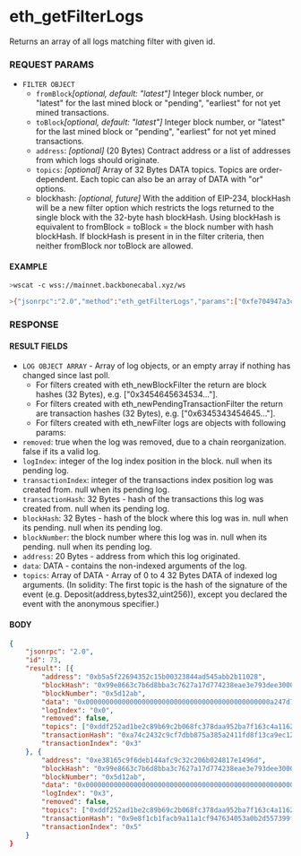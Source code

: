 # eth_getFilterLogs

Returns an array of all logs matching filter with given id.

### REQUEST PARAMS
- `FILTER OBJECT`
    - `fromBlock`_[optional, default: "latest"]_ Integer block number, or "latest" for the last mined block or "pending", "earliest" for not yet mined transactions.
    - `toBlock`_[optional, default: "latest"]_ Integer block number, or "latest" for the last mined block or "pending", "earliest" for not yet mined transactions.
    - `address`: _[optional]_ (20 Bytes) Contract address or a list of addresses from which logs should originate.
    - `topics`: _[optional]_ Array of 32 Bytes DATA topics. Topics are order-dependent. Each topic can also be an array of DATA with "or" options.
    - blockhash: _[optional, future]_ With the addition of EIP-234, blockHash will be a new filter option which restricts the logs returned to the single block with the 32-byte hash blockHash. Using blockHash is equivalent to fromBlock = toBlock = the block number with hash blockHash. If blockHash is present in in the filter criteria, then neither fromBlock nor toBlock are allowed.

#### EXAMPLE
```bash
>wscat -c wss://mainnet.backbonecabal.xyz/ws 

>{"jsonrpc":"2.0","method":"eth_getFilterLogs","params":["0xfe704947a3cd3ca12541458a4321c869"],"id":73}
```

### RESPONSE

#### RESULT FIELDS
- `LOG OBJECT ARRAY` - Array of log objects, or an empty array if nothing has changed since last poll.
    - For filters created with eth_newBlockFilter the return are block hashes (32 Bytes), e.g. ["0x3454645634534..."].
    - For filters created with eth_newPendingTransactionFilter the return are transaction hashes (32 Bytes), e.g. ["0x6345343454645..."].
    - For filters created with eth_newFilter logs are objects with following params:
- `removed`: true when the log was removed, due to a chain reorganization. false if its a valid log.
- `logIndex`: integer of the log index position in the block. null when its pending log.
- `transactionIndex`: integer of the transactions index position log was created from. null when its pending log.
- `transactionHash`: 32 Bytes - hash of the transactions this log was created from. null when its pending log.
- `blockHash`: 32 Bytes - hash of the block where this log was in. null when its pending. null when its pending log.
- `blockNumber`: the block number where this log was in. null when its pending. null when its pending log.
- `address`: 20 Bytes - address from which this log originated.
- `data`: DATA - contains the non-indexed arguments of the log.
- `topics`: Array of DATA - Array of 0 to 4 32 Bytes DATA of indexed log arguments. (In solidity: The first topic is the hash of the signature of the event (e.g. Deposit(address,bytes32,uint256)), except you declared the event with the anonymous specifier.)

#### BODY

```json
{
    "jsonrpc": "2.0",
    "id": 73,
    "result": [{
        "address": "0xb5a5f22694352c15b00323844ad545abb2b11028",
        "blockHash": "0x99e8663c7b6d8bba3c7627a17d774238eae3e793dee30008debb2699666657de",
        "blockNumber": "0x5d12ab",
        "data": "0x0000000000000000000000000000000000000000000000a247d7a2955b61d000",
        "logIndex": "0x0",
        "removed": false,
        "topics": ["0xddf252ad1be2c89b69c2b068fc378daa952ba7f163c4a11628f55a4df523b3ef", "0x000000000000000000000000bdc0afe57b8e9468aa95396da2ab2063e595f37e", "0x0000000000000000000000007503e090dc2b64a88f034fb45e247cbd82b8741e"],
        "transactionHash": "0xa74c2432c9cf7dbb875a385a2411fd8f13ca9ec12216864b1a1ead3c99de99cd",
        "transactionIndex": "0x3"
    }, {
        "address": "0xe38165c9f6deb144afc9c32c206b024817e1496d",
        "blockHash": "0x99e8663c7b6d8bba3c7627a17d774238eae3e793dee30008debb2699666657de",
        "blockNumber": "0x5d12ab",
        "data": "0x0000000000000000000000000000000000000000000000000000000025c6b720",
        "logIndex": "0x3",
        "removed": false,
        "topics": ["0xddf252ad1be2c89b69c2b068fc378daa952ba7f163c4a11628f55a4df523b3ef", "0x00000000000000000000000080e73e47173b2d00b531bf83bc39e710157125c3", "0x0000000000000000000000008f6cc93795969e5bbbf07c66dfee7d41ad24f1ef"],
        "transactionHash": "0x9e8f1cb1facb9a11a1cf947634053a0b2d557399f926b12127aa10497a2f0153",
        "transactionIndex": "0x5"
    }
}
```
